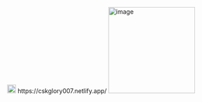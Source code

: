 <img width="20" height="20" alt="image" src="https://github.com/user-attachments/assets/c568daf9-0b59-4d54-bdb9-62d044e51961" />
https://cskglory007.netlify.app/


<img width="200" height="200" alt="image" src="https://github.com/user-attachments/assets/d4d1c045-725a-45f8-8989-d4a71f68653b" />
